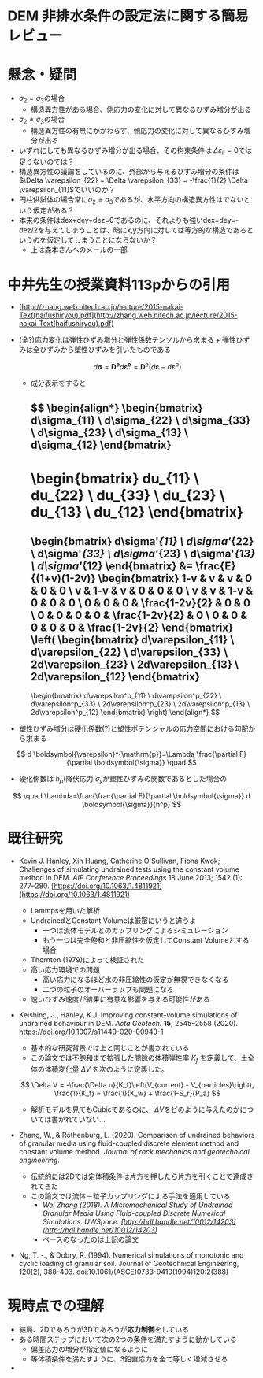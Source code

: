 # DEM 非排水条件の設定法に関する簡易レビュー

# 懸念・疑問

- $\sigma_2 = \sigma_3$の場合
    - 構造異方性がある場合、側応力の変化に対して異なるひずみ増分が出る
- $\sigma_2 \neq \sigma_3$の場合
    - 構造異方性の有無にかかわらず、側応力の変化に対して異なるひずみ増分が出る
- いずれにしても異なるひずみ増分が出る場合、その拘束条件は $\Delta \varepsilon_{ii} = 0$では足りないのでは？
- 構造異方性の議論をしているのに、外部から与えるひずみ増分の条件は $\Delta \varepsilon_{22} = \Delta \varepsilon_{33} = -\frac{1}{2} \Delta \varepsilon_{11}$でいいのか？
- 円柱供試体の場合常に$\sigma_2 = \sigma_3$であるが、水平方向の構造異方性はでないという仮定がある？
- 本来の条件はdex+dey+dez=0であるのに、それよりも強いdex=dey=-dez/2を与えてしまうことは、暗にx,y方向に対しては等方的な構造であるというのを仮定してしまうことにならないか？
    - 上は森本さんへのメールの一部

# 中井先生の授業資料113pからの引用

- [http://zhang.web.nitech.ac.jp/lecture/2015-nakai-Text(haifushiryou).pdf](http://zhang.web.nitech.ac.jp/lecture/2015-nakai-Text(haifushiryou).pdf)
- (全?)応力変化は弾性ひずみ増分と弾性係数テンソルから求まる + 弾性ひずみは全ひずみから塑性ひずみを引いたものである
    
    $$
    d \boldsymbol{\sigma}=\mathbf{D}^{\mathbf{e}} d \boldsymbol{\varepsilon}^{\mathbf{e}}=\mathbf{D}^{\mathrm{e}}\left(d \boldsymbol{\varepsilon}-d \boldsymbol{\varepsilon}^{\mathrm{p}}\right)
    $$
    
    - 成分表示をすると
        
        $$
        \begin{align*}
        \begin{bmatrix}
        d\sigma_{11} \\
        d\sigma_{22} \\
        d\sigma_{33} \\
        d\sigma_{23} \\
        d\sigma_{13} \\
        d\sigma_{12}
        \end{bmatrix}
        -
        \begin{bmatrix}
        du_{11} \\
        du_{22} \\
        du_{33} \\
        du_{23} \\
        du_{13} \\
        du_{12}
        \end{bmatrix}
        =
        \begin{bmatrix}
        d\sigma'_{11} \\
        d\sigma'_{22} \\
        d\sigma'_{33} \\
        d\sigma'_{23} \\
        d\sigma'_{13} \\
        d\sigma'_{12}
        \end{bmatrix}
        &=
        \frac{E}{(1+v)(1-2v)}
        \begin{bmatrix}
        1-v & v & v & 0 & 0 & 0 \\
        v & 1-v & v & 0 & 0 & 0 \\
        v & v & 1-v & 0 & 0 & 0 \\
        0 & 0 & 0 & \frac{1-2v}{2} & 0 & 0 \\
        0 & 0 & 0 & 0 & \frac{1-2v}{2} & 0 \\
        0 & 0 & 0 & 0 & 0 & \frac{1-2v}{2}
        \end{bmatrix}
        \left(
        \begin{bmatrix}
        d\varepsilon_{11} \\
        d\varepsilon_{22} \\
        d\varepsilon_{33} \\
        2d\varepsilon_{23} \\
        2d\varepsilon_{13} \\
        2d\varepsilon_{12}
        \end{bmatrix}
        -
        \begin{bmatrix}
        d\varepsilon^p_{11} \\
        d\varepsilon^p_{22} \\
        d\varepsilon^p_{33} \\
        2d\varepsilon^p_{23} \\
        2d\varepsilon^p_{13} \\
        2d\varepsilon^p_{12}
        \end{bmatrix}
        \right)
        \end{align*}
        $$
        
- 塑性ひずみ増分は硬化係数(?)と塑性ポテンシャルの応力空間における勾配から求まる

$$
d \boldsymbol{\varepsilon}^{\mathrm{p}}=\Lambda \frac{\partial F}{\partial \boldsymbol{\sigma}} \quad
$$

- 硬化係数は $h_p$(降伏応力 $\sigma_y$が塑性ひずみの関数であるとした場合の

$$
\quad \Lambda=\frac{\frac{\partial F}{\partial \boldsymbol{\sigma}} d \boldsymbol{\sigma}}{h^p} 
$$

# 既往研究

- Kevin J. Hanley, Xin Huang, Catherine O'Sullivan, Fiona Kwok; Challenges of simulating undrained tests using the constant volume method in DEM. *AIP Conference Proceedings* 18 June 2013; 1542 (1): 277–280. [https://doi.org/10.1063/1.4811921](https://doi.org/10.1063/1.4811921)
    - Lammpsを用いた解析
    - UndrainedとConstant Volumeは厳密にいうと違うよ
        - 一つは流体モデルとのカップリングによるシミュレーション
        - もう一つは完全飽和と非圧縮性を仮定してConstant Volumeとする場合
    - Thornton (1979)によって検証された
    - 高い応力環境での問題
        - 高い応力になるほど水の非圧縮性の仮定が無視できなくなる
        - 二つの粒子のオーバーラップも問題になる
    - 速いひずみ速度が結果に有意な影響を与える可能性がある
- Keishing, J., Hanley, K.J. Improving constant-volume simulations of undrained behaviour in DEM. *Acta Geotech.* **15**, 2545–2558 (2020). https://doi.org/10.1007/s11440-020-00949-1
    - 基本的な研究背景では上と同じことが書かれている
    - この論文では不飽和まで拡張した間隙の体積弾性率 $K_f$ を定義して、土全体の体積変化量 $\Delta V$ を次のように定義した。
    
    $$
    \Delta V = -\frac{\Delta u}{K_f}\left(V_{current} - V_{particles}\right), \frac{1}{K_f} = \frac{1}{K_w} + \frac{1-S_r}{P_a}
    $$
    
    - 解析モデルを見てもCubicであるのに、 $\Delta V$をどのように与えたのかについては書かれていない…
- Zhang, W., & Rothenburg, L. (2020). Comparison of undrained behaviors of granular media using fluid-coupled discrete element method and constant volume method. *Journal of rock mechanics and geotechnical engineering*.
    - 伝統的には2Dでは定体積条件は片方を押したら片方を引くことで達成されてきた
    - この論文では流体－粒子カップリングによる手法を適用している
        - *Wei Zhang (2018). A Micromechanical Study of Undrained Granular Media Using Fluid-coupled Discrete Numerical Simulations. UWSpace. [http://hdl.handle.net/10012/14203](http://hdl.handle.net/10012/14203)*
        - ベースのなったのは上記の論文
- Ng, T. -., & Dobry, R. (1994). Numerical simulations of monotonic and cyclic loading of granular soil. Journal of Geotechnical Engineering, 120(2), 388-403. doi:10.1061/(ASCE)0733-9410(1994)120:2(388)

# 現時点での理解

- 結局、2Dであろうが3Dであろうが**応力制御**をしている
- ある時間ステップにおいて次の2つの条件を満たすように動かしている
    - 偏差応力の増分が指定値になるように
    - 等体積条件を満たすように、3鉛直応力を全て等しく増減させる
-